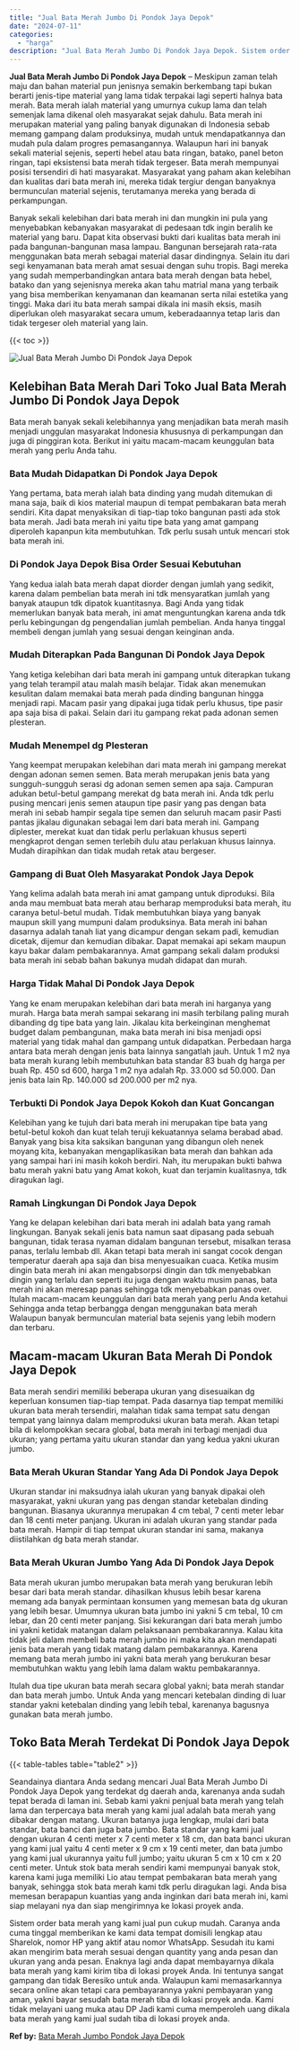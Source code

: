 ```yaml
---
title: "Jual Bata Merah Jumbo Di Pondok Jaya Depok"
date: "2024-07-11"
categories: 
  - "harga"
description: "Jual Bata Merah Jumbo Di Pondok Jaya Depok. Sistem order bata merah yang kami jual pun cukup mudah. Caranya anda cuma tinggal memberikan ke kami data tempat..."
---
```


**Jual Bata Merah Jumbo Di Pondok Jaya Depok** – Meskipun zaman telah maju dan bahan material pun jenisnya semakin berkembang tapi bukan berarti jenis-tipe material yang lama tidak terpakai lagi seperti halnya bata merah. Bata merah ialah material yang umurnya cukup lama dan telah semenjak lama dikenal oleh masyarakat sejak dahulu. Bata merah ini merupakan material yang paling banyak digunakan di Indonesia sebab memang gampang dalam produksinya, mudah untuk mendapatkannya dan mudah pula dalam progres pemasangannya. Walaupun hari ini banyak sekali material sejenis, seperti hebel atau bata ringan, batako, panel beton ringan, tapi eksistensi bata merah tidak tergeser. Bata merah mempunyai posisi tersendiri di hati masyarakat. Masyarakat yang paham akan kelebihan dan kualitas dari bata merah ini, mereka tidak tergiur dengan banyaknya bermunculan material sejenis, terutamanya mereka yang berada di perkampungan.

Banyak sekali kelebihan dari bata merah ini dan mungkin ini pula yang menyebabkan kebanyakan masyarakat di pedesaan tdk ingin beralih ke material yang baru. Dapat kita observasi bukti dari kualitas bata merah ini pada bangunan-bangunan masa lampau. Bangunan bersejarah rata-rata menggunakan bata merah sebagai material dasar dindingnya. Selain itu dari segi kenyamanan bata merah amat sesuai dengan suhu tropis. Bagi mereka yang sudah memperbandingkan antara bata merah dengan bata hebel, batako dan yang sejenisnya mereka akan tahu matrial mana yang terbaik yang bisa memberikan kenyamanan dan keamanan serta nilai estetika yang tinggi. Maka dari itu bata merah sampai dikala ini masih eksis, masih diperlukan oleh masyarakat secara umum, keberadaannya tetap laris dan tidak tergeser oleh material yang lain.

{{< toc >}}

![Jual Bata Merah Jumbo Di Pondok Jaya Depok](/images/jual-bata-merah-27.png)

## Kelebihan Bata Merah Dari Toko Jual Bata Merah Jumbo Di Pondok Jaya Depok

Bata merah banyak sekali kelebihannya yang menjadikan bata merah masih menjadi unggulan masyarakat Indonesia khususnya di perkampungan dan juga di pinggiran kota. Berikut ini yaitu macam-macam keunggulan bata merah yang perlu Anda tahu.

### Bata Mudah Didapatkan Di Pondok Jaya Depok

Yang pertama, bata merah ialah bata dinding yang mudah ditemukan di mana saja, baik di kios material maupun di tempat pembakaran bata merah sendiri. Kita dapat menyaksikan di tiap-tiap toko bangunan pasti ada stok bata merah. Jadi bata merah ini yaitu tipe bata yang amat gampang diperoleh kapanpun kita membutuhkan. Tdk perlu susah untuk mencari stok bata merah ini.

### Di Pondok Jaya Depok Bisa Order Sesuai Kebutuhan

Yang kedua ialah bata merah dapat diorder dengan jumlah yang sedikit, karena dalam pembelian bata merah ini tdk mensyaratkan jumlah yang banyak ataupun tdk dipatok kuantitasnya. Bagi Anda yang tidak memerlukan banyak bata merah, ini amat menguntungkan karena anda tdk perlu kebingungan dg pengendalian jumlah pembelian. Anda hanya tinggal membeli dengan jumlah yang sesuai dengan keinginan anda.

### Mudah Diterapkan Pada Bangunan Di Pondok Jaya Depok

Yang ketiga kelebihan dari bata merah ini gampang untuk diterapkan tukang yang telah terampil atau malah masih belajar. Tidak akan menemukan kesulitan dalam memakai bata merah pada dinding bangunan hingga menjadi rapi. Macam pasir yang dipakai juga tidak perlu khusus, tipe pasir apa saja bisa di pakai. Selain dari itu gampang rekat pada adonan semen plesteran.

### Mudah Menempel dg Plesteran

Yang keempat merupakan kelebihan dari mata merah ini gampang merekat dengan adonan semen semen. Bata merah merupakan jenis bata yang sungguh-sungguh serasi dg adonan semen semen apa saja. Campuran adukan betul-betul gampang merekat dg bata merah ini. Anda tdk perlu pusing mencari jenis semen ataupun tipe pasir yang pas dengan bata merah ini sebab hampir segala tipe semen dan seluruh macam pasir Pasti pantas jikalau digunakan sebagai lem dari bata merah ini. Gampang diplester, merekat kuat dan tidak perlu perlakuan khusus seperti mengkaprot dengan semen terlebih dulu atau perlakuan khusus lainnya. Mudah dirapihkan dan tidak mudah retak atau bergeser.

### Gampang di Buat Oleh Masyarakat Pondok Jaya Depok

Yang kelima adalah bata merah ini amat gampang untuk diproduksi. Bila anda mau membuat bata merah atau berharap memproduksi bata merah, itu caranya betul-betul mudah. Tidak membutuhkan biaya yang banyak maupun skill yang mumpuni dalam produksinya. Bata merah ini bahan dasarnya adalah tanah liat yang dicampur dengan sekam padi, kemudian dicetak, dijemur dan kemudian dibakar. Dapat memakai api sekam maupun kayu bakar dalam pembakarannya. Amat gampang sekali dalam produksi bata merah ini sebab bahan bakunya mudah didapat dan murah.

### Harga Tidak Mahal Di Pondok Jaya Depok

Yang ke enam merupakan kelebihan dari bata merah ini harganya yang murah. Harga bata merah sampai sekarang ini masih terbilang paling murah dibanding dg tipe bata yang lain. Jikalau kita berkeinginan menghemat budget dalam pembangunan, maka bata merah ini bisa menjadi opsi material yang tidak mahal dan gampang untuk didapatkan. Perbedaan harga antara bata merah dengan jenis bata lainnya sangatlah jauh. Untuk 1 m2 nya bata merah kurang lebih membutuhkan bata standar 83 buah dg harga per buah Rp. 450 sd 600, harga 1 m2 nya adalah Rp. 33.000 sd 50.000. Dan jenis bata lain Rp. 140.000 sd 200.000 per m2 nya.

### Terbukti Di Pondok Jaya Depok Kokoh dan Kuat Goncangan

Kelebihan yang ke tujuh dari bata merah ini merupakan tipe bata yang betul-betul kokoh dan kuat telah teruji kekuatannya selama berabad abad. Banyak yang bisa kita saksikan bangunan yang dibangun oleh nenek moyang kita, kebanyakan mengaplikasikan bata merah dan bahkan ada yang sampai hari ini masih kokoh berdiri. Nah, itu merupakan bukti bahwa batu merah yakni batu yang Amat kokoh, kuat dan terjamin kualitasnya, tdk diragukan lagi.

### Ramah Lingkungan Di Pondok Jaya Depok

Yang ke delapan kelebihan dari bata merah ini adalah bata yang ramah lingkungan. Banyak sekali jenis bata namun saat dipasang pada sebuah bangunan, tidak terasa nyaman didalam bangunan tersebut, misalkan terasa panas, terlalu lembab dll. Akan tetapi bata merah ini sangat cocok dengan temperatur daerah apa saja dan bisa menyesuaikan cuaca. Ketika musim dingin bata merah ini akan mengabsorpsi dingin dan tdk menyebabkan dingin yang terlalu dan seperti itu juga dengan waktu musim panas, bata merah ini akan meresap panas sehingga tdk menyebabkan panas over. Itulah macam-macam keunggulan dari bata merah yang perlu Anda ketahui Sehingga anda tetap berbangga dengan menggunakan bata merah Walaupun banyak bermunculan material bata sejenis yang lebih modern dan terbaru.

## Macam-macam Ukuran Bata Merah Di Pondok Jaya Depok

Bata merah sendiri memiliki beberapa ukuran yang disesuaikan dg keperluan konsumen tiap-tiap tempat. Pada dasarnya tiap tempat memiliki ukuran bata merah tersendiri, malahan tidak sama tempat satu dengan tempat yang lainnya dalam memproduksi ukuran bata merah. Akan tetapi bila di kelompokkan secara global, bata merah ini terbagi menjadi dua ukuran; yang pertama yaitu ukuran standar dan yang kedua yakni ukuran jumbo.

### Bata Merah Ukuran Standar Yang Ada Di Pondok Jaya Depok

Ukuran standar ini maksudnya ialah ukuran yang banyak dipakai oleh masyarakat, yakni ukuran yang pas dengan standar ketebalan dinding bangunan. Biasanya ukurannya merupakan 4 cm tebal, 7 centi meter lebar dan 18 centi meter panjang. Ukuran ini adalah ukuran yang standar pada bata merah. Hampir di tiap tempat ukuran standar ini sama, makanya diistilahkan dg bata merah standar.

### Bata Merah Ukuran Jumbo Yang Ada Di Pondok Jaya Depok

Bata merah ukuran jumbo merupakan bata merah yang berukuran lebih besar dari bata merah standar. dihasilkan khusus lebih besar karena memang ada banyak permintaan konsumen yang memesan bata dg ukuran yang lebih besar. Umumnya ukuran bata jumbo ini yakni 5 cm tebal, 10 cm lebar, dan 20 centi meter panjang. Sisi kekurangan dari bata merah jumbo ini yakni ketidak matangan dalam pelaksanaan pembakarannya. Kalau kita tidak jeli dalam membeli bata merah jumbo ini maka kita akan mendapati jenis bata merah yang tidak matang dalam pembakarannya. Karena memang bata merah jumbo ini yakni bata merah yang berukuran besar membutuhkan waktu yang lebih lama dalam waktu pembakarannya.

Itulah dua tipe ukuran bata merah secara global yakni; bata merah standar dan bata merah jumbo. Untuk Anda yang mencari ketebalan dinding di luar standar yakni ketebalan dinding yang lebih tebal, karenanya bagusnya gunakan bata merah jumbo.

## Toko Bata Merah Terdekat Di Pondok Jaya Depok

{{< table-tables table="table2" >}}

Seandainya diantara Anda sedang mencari Jual Bata Merah Jumbo Di Pondok Jaya Depok yang terdekat dg daerah anda, karenanya anda sudah tepat berada di laman ini. Sebab kami yakni penjual bata merah yang telah lama dan terpercaya bata merah yang kami jual adalah bata merah yang dibakar dengan matang. Ukuran batanya juga lengkap, mulai dari bata standar, bata banci dan juga bata jumbo. Bata standar yang kami jual dengan ukuran 4 centi meter x 7 centi meter x 18 cm, dan bata banci ukuran yang kami jual yaitu 4 centi meter x 9 cm x 19 centi meter, dan bata jumbo yang kami jual ukurannya yaitu full jumbo; yaitu ukuran 5 cm x 10 cm x 20 centi meter. Untuk stok bata merah sendiri kami mempunyai banyak stok, karena kami juga memiliki Lio atau tempat pembakaran bata merah yang banyak, sehingga stok bata merah kami tdk perlu diragukan lagi. Anda bisa memesan berapapun kuantias yang anda inginkan dari bata merah ini, kami siap melayani nya dan siap mengirimnya ke lokasi proyek anda.

Sistem order bata merah yang kami jual pun cukup mudah. Caranya anda cuma tinggal memberikan ke kami data tempat domisili lengkap atau Sharelok, nomor HP yang aktif atau nomor WhatsApp. Sesudah itu kami akan mengirim bata merah sesuai dengan quantity yang anda pesan dan ukuran yang anda pesan. Enaknya lagi anda dapat membayarnya dikala bata merah yang kami kirim tiba di lokasi proyek Anda. Ini tentunya sangat gampang dan tidak Beresiko untuk anda. Walaupun kami memasarkannya secara online akan tetapi cara pembayarannya yakni pembayaran yang aman, yakni bayar sesudah bata merah tiba di lokasi proyek anda. Kami tidak melayani uang muka atau DP Jadi kami cuma memperoleh uang dikala bata merah yang kami jual sudah tiba di lokasi proyek anda.

**Ref by:** [Bata Merah Jumbo Pondok Jaya Depok](https://id.wikipedia.org/wiki/Bata)

